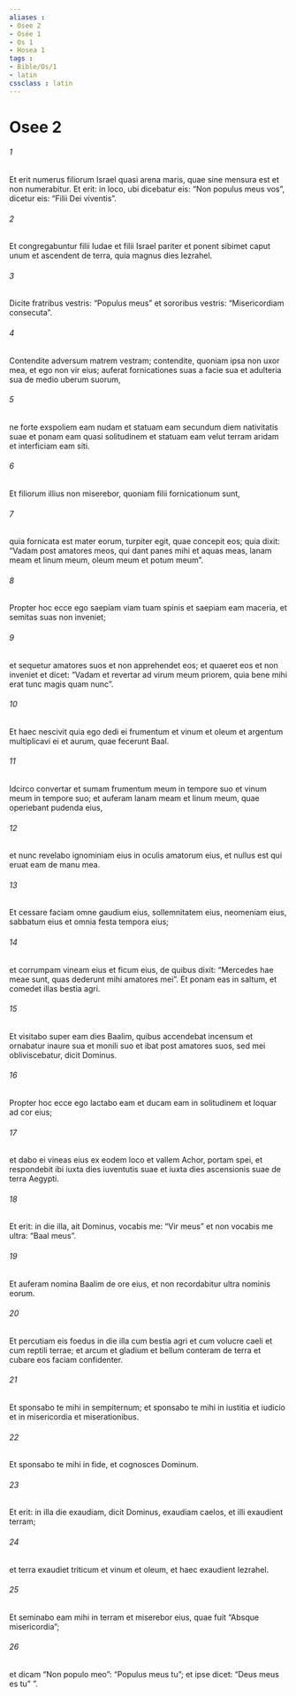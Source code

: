 ```yaml
---
aliases : 
- Osee 2
- Osée 1
- Os 1
- Hosea 1
tags : 
- Bible/Os/1
- latin
cssclass : latin
---
```


# Osee 2

###### 1
Et erit numerus filiorum Israel quasi arena maris, quae sine mensura est et non numerabitur. Et erit: in loco, ubi dicebatur eis: “Non populus meus vos”, dicetur eis: “Filii Dei viventis”.
###### 2
Et congregabuntur filii Iudae et filii Israel pariter et ponent sibimet caput unum et ascendent de terra, quia magnus dies Iezrahel.
###### 3
Dicite fratribus vestris: “Populus meus” et sororibus vestris: “Misericordiam consecuta”.
###### 4
Contendite adversum matrem vestram; contendite, quoniam ipsa non uxor mea, et ego non vir eius; auferat fornicationes suas a facie sua et adulteria sua de medio uberum suorum,
###### 5
ne forte exspoliem eam nudam et statuam eam secundum diem nativitatis suae et ponam eam quasi solitudinem et statuam eam velut terram aridam et interficiam eam siti.
###### 6
Et filiorum illius non miserebor, quoniam filii fornicationum sunt,
###### 7
quia fornicata est mater eorum, turpiter egit, quae concepit eos; quia dixit: “Vadam post amatores meos, qui dant panes mihi et aquas meas, lanam meam et linum meum, oleum meum et potum meum”.
###### 8
Propter hoc ecce ego saepiam viam tuam spinis et saepiam eam maceria, et semitas suas non inveniet;
###### 9
et sequetur amatores suos et non apprehendet eos; et quaeret eos et non inveniet et dicet: “Vadam et revertar ad virum meum priorem, quia bene mihi erat tunc magis quam nunc”.
###### 10
Et haec nescivit quia ego dedi ei frumentum et vinum et oleum et argentum multiplicavi ei et aurum, quae fecerunt Baal.
###### 11
Idcirco convertar et sumam frumentum meum in tempore suo et vinum meum in tempore suo; et auferam lanam meam et linum meum, quae operiebant pudenda eius,
###### 12
et nunc revelabo ignominiam eius in oculis amatorum eius, et nullus est qui eruat eam de manu mea.
###### 13
Et cessare faciam omne gaudium eius, sollemnitatem eius, neomeniam eius, sabbatum eius et omnia festa tempora eius;
###### 14
et corrumpam vineam eius et ficum eius, de quibus dixit: “Mercedes hae meae sunt, quas dederunt mihi amatores mei”. Et ponam eas in saltum, et comedet illas bestia agri.
###### 15
Et visitabo super eam dies Baalim, quibus accendebat incensum et ornabatur inaure sua et monili suo et ibat post amatores suos, sed mei obliviscebatur, dicit Dominus.
###### 16
Propter hoc ecce ego lactabo eam et ducam eam in solitudinem et loquar ad cor eius;
###### 17
et dabo ei vineas eius ex eodem loco et vallem Achor, portam spei, et respondebit ibi iuxta dies iuventutis suae et iuxta dies ascensionis suae de terra Aegypti.
###### 18
Et erit: in die illa, ait Dominus, vocabis me: “Vir meus” et non vocabis me ultra: “Baal meus”.
###### 19
Et auferam nomina Baalim de ore eius, et non recordabitur ultra nominis eorum.
###### 20
Et percutiam eis foedus in die illa cum bestia agri et cum volucre caeli et cum reptili terrae; et arcum et gladium et bellum conteram de terra et cubare eos faciam confidenter.
###### 21
Et sponsabo te mihi in sempiternum; et sponsabo te mihi in iustitia et iudicio et in misericordia et miserationibus.
###### 22
Et sponsabo te mihi in fide, et cognosces Dominum.
###### 23
Et erit: in illa die exaudiam, dicit Dominus, exaudiam caelos, et illi exaudient terram;
###### 24
et terra exaudiet triticum et vinum et oleum, et haec exaudient Iezrahel.
###### 25
Et seminabo eam mihi in terram et miserebor eius, quae fuit “Absque misericordia”;
###### 26
et dicam “Non populo meo”: “Populus meus tu”; et ipse dicet: “Deus meus es tu” ”.
